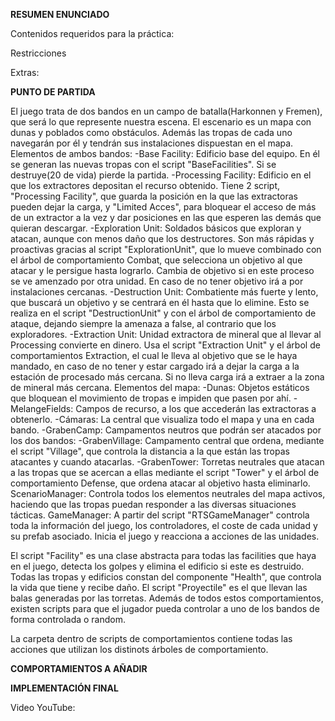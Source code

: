 **RESUMEN ENUNCIADO**



Contenidos requeridos para la práctica:

           

Restricciones

   

Extras:

    

**PUNTO DE PARTIDA**

El juego trata de dos bandos en un campo de batalla(Harkonnen y Fremen), que será lo que represente nuestra escena. El escenario es un mapa con dunas y poblados como obstáculos.
Además las tropas de cada uno navegarán por él y tendrán sus instalaciones dispuestan en el mapa.
Elementos de ambos bandos:
    -Base Facility: Edificio base del equipo. En él se generan las nuevas tropas con el script "BaseFacilities". Si se destruye(20 de vida) pierde la partida.
    -Processing Facility: Edificio en el que los extractores depositan el recurso obtenido. Tiene 2 script, "Processing Facility", que guarda la posición en la que las
        extractoras pueden dejar la carga, y "Limited Acces", para bloquear el acceso de más de un extractor a la vez y dar posiciones en las que esperen las demás que quieran descargar.
    -Exploration Unit: Soldados básicos que exploran y atacan, aunque con menos daño que los destructores. Son más rápidas y proactivas gracias al script "ExplorationUnit", que lo mueve
        combinado con el árbol de comportamiento Combat, que selecciona un objetivo al que atacar y le persigue hasta lograrlo. Cambia de objetivo si en este proceso se ve amenzado por
        otra unidad. En caso de no tener objetivo irá a por instalaciones cercanas.
    -Destruction Unit: Combatiente más fuerte y lento, que buscará un objetivo y se centrará en él hasta que lo elimine. Esto se realiza en el script "DestructionUnit" y con el árbol de
        comportamiento de ataque, dejando siempre la amenaza a false, al contrario que los exploradores.
    -Extraction Unit: Unidad extractora de mineral que al llevar al Processing convierte en dinero. Usa el script "Extraction Unit" y el árbol de comportamientos Extraction, el cual
        le lleva al objetivo que se le haya mandado, en caso de no tener y estar cargado irá a dejar la carga a la estación de procesado más cercana. Si no lleva carga irá a extraer
        a la zona de mineral más cercana.
Elementos del mapa:
    -Dunas: Objetos estáticos que bloquean el movimiento de tropas e impiden que pasen por ahí.
    -MelangeFields: Campos de recurso, a los que accederán las extractoras a obtenerlo.
    -Cámaras: La central que visualiza todo el mapa y una en cada bando.
    -GrabenCamp: Campamentos neutros que podrán ser atacados por los dos bandos:
        -GrabenVillage: Campamento central que ordena, mediante el script "Village", que controla la distancia a la que están las tropas atacantes y cuando atacarlas.
        -GrabenTower: Torretas neutrales que atacan a las tropas que se acercan a ellas mediante el script "Tower" y el árbol de comportamiento Defense, que ordena atacar al objetivo
            hasta eliminarlo.
ScenarioManager: Controla todos los elementos neutrales del mapa activos, haciendo que las tropas puedan responder a las diversas situaciones tácticas.
GameManager: A partir del script "RTSGameManager" controla toda la información del juego, los controladores, el coste de cada unidad y su prefab asociado. Inicia el juego y
    reacciona a acciones de las unidades.

El script "Facility" es una clase abstracta para todas las facilities que haya en el juego, detecta los golpes y elimina el edificio si este es destruido.
Todas las tropas y edificios constan del componente "Health", que controla la vida que tiene y recibe daño.
El script "Proyectile" es el que llevan las balas generadas por las torretas.
Además de todos estos comportamientos, existen scripts para que el jugador pueda controlar a uno de los bandos de forma controlada o random.

La carpeta dentro de scripts de comportamientos contiene todas las acciones que utilizan los distinots árboles de comportamiento.

**COMPORTAMIENTOS A AÑADIR**



**IMPLEMENTACIÓN FINAL**



Video YouTube: 
    
